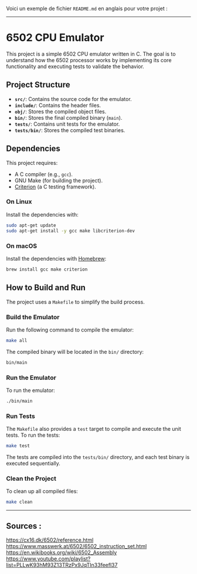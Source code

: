 Voici un exemple de fichier `README.md` en anglais pour votre projet :

---

# **6502 CPU Emulator**

This project is a simple 6502 CPU emulator written in C. The goal is to understand how the 6502 processor works by implementing its core functionality and executing tests to validate the behavior.

## **Project Structure**
- **`src/`**: Contains the source code for the emulator.
- **`include/`**: Contains the header files.
- **`obj/`**: Stores the compiled object files.
- **`bin/`**: Stores the final compiled binary (`main`).
- **`tests/`**: Contains unit tests for the emulator.
- **`tests/bin/`**: Stores the compiled test binaries.

## **Dependencies**
This project requires:
- A C compiler (e.g., `gcc`).
- GNU Make (for building the project).
- [Criterion](https://github.com/Snaipe/Criterion) (a C testing framework).

### **On Linux**
Install the dependencies with:
```bash
sudo apt-get update
sudo apt-get install -y gcc make libcriterion-dev
```

### **On macOS**
Install the dependencies with [Homebrew](https://brew.sh/):
```bash
brew install gcc make criterion
```

## **How to Build and Run**
The project uses a `Makefile` to simplify the build process.

### **Build the Emulator**
Run the following command to compile the emulator:
```bash
make all
```
The compiled binary will be located in the `bin/` directory:
```bash
bin/main
```

### **Run the Emulator**
To run the emulator:
```bash
./bin/main
```

### **Run Tests**
The `Makefile` also provides a `test` target to compile and execute the unit tests. To run the tests:
```bash
make test
```

The tests are compiled into the `tests/bin/` directory, and each test binary is executed sequentially.

### **Clean the Project**
To clean up all compiled files:
```bash
make clean
```

---

## Sources :
https://cx16.dk/6502/reference.html  
https://www.masswerk.at/6502/6502_instruction_set.html  
https://en.wikibooks.org/wiki/6502_Assembly  
https://www.youtube.com/playlist?list=PLLwK93hM93Z13TRzPx9JqTIn33feefl37  
